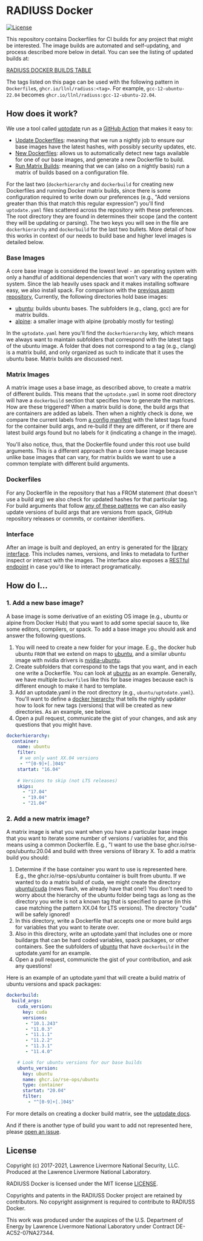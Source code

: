 # RADIUSS Docker

[![License](https://img.shields.io/badge/License-MIT%203--Clause-blue.svg)](https://github.com/rse-ops/radius-docker/blob/main/LICENSE)

This repository contains Dockerfiles for CI builds for any project that might
be interested. The image builds are automated and self-updating, and process
described more below in detail. You can see the listing of updated builds at:

[RADIUSS DOCKER BUILDS TABLE](https://github.com/llnl/radiuss-docker/pkgs/container/radiuss/versions)

The tags listed on this page can be used with the following pattern in `Dockerfile`s,
`ghcr.io/llnl/radiuss:<tag>`. For example, `gcc-12-ubuntu-22.04` becomes
`ghcr.io/llnl/radiuss:gcc-12-ubuntu-22.04`.

## How does it work?

We use a tool called [uptodate](https://github.com/vsoch/uptodate) run as a [GitHub Action](https://vsoch.github.io/uptodate/docs/#/user-guide/github-action) that makes it easy to:

 - [Update Dockerfiles](https://vsoch.github.io/uptodate/docs/#/user-guide/user-guide?id=dockerfile): meaning that we run a nightly job to ensure our base images have the latest hashes, with possibly security updates, etc.
 - [New Dockerfiles](https://vsoch.github.io/uptodate/docs/#/user-guide/user-guide?id=docker-hierarchy): allows us to automatically detect new tags available for one of our base images, and generate a new Dockerfile to build. 
 - [Run Matrix Builds](https://vsoch.github.io/uptodate/docs/#/user-guide/user-guide?id=docker-build): meaning that we can (also on a nightly basis) run a matrix of builds based on a configuration file.
  
For the last two (`dockerhierarchy` and `dockerbuild` for creating new Dockerfiles and running Docker matrix builds, since
there is some configuration required to write down our preferences (e.g., "Add versions greater than this that match this regular expression") you'll find `uptodate.yaml` files scattered across the repository with these preferences.
The root directory they are found in determines their scope (and the content they will be updating or parsing).
The two keys you will see in the file are `dockerhierarchy` and `dockerbuild` for the last two bullets.
More detail of how this works in context of our needs to build base and higher level images is detailed below.

### Base Images

A core base image is considered the lowest level - an operating system with
only a handful of additional dependencies that won't vary with the operating system.
Since the lab heavily uses spack and it makes installing software easy, we also install spack.
For comparison with the [previous axom repository](https://github.com/LLNL/axom-docker), 
Currently, the following directories hold base images:

 - [ubuntu](ubuntu): builds ubuntu bases. The subfolders (e.g., clang, gcc) are for matrix builds.
 - [alpine](alpine): a smaller image with alpine (probably mostly for testing)

In the `uptodate.yaml` here you'll find the `dockerhierarchy` key, which means we always want
to maintain subfolders that correspond with the latest tags of the ubuntu image.
A folder that does not correspond to a tag (e.g., clang) is a matrix build, and only
organized as such to indicate that it uses the ubuntu base. Matrix builds are discussed next.

### Matrix Images

A matrix image uses a base image, as described above, to create a matrix of different
builds. This means that the `uptodate.yaml` in some root directory will have a `dockerbuild`
section that specifies how to generate the matrices. How are these triggered? When a matrix
build is done, the build args that are containers are added as labels. Then when a nightly check
is done, we compare the current labels from [a config manifest](https://crane.ggcr.dev/config/ghcr.io/rse-ops/ubuntu:18.04)
with the latest tags found for the container build args, and re-build if they are different,
or if there are latest build args found but no labels for it (indicating a change in the image).

You'll also notice, thus, that the Dockerfile found under this root use build arguments. 
This is a different approach than a core base image because unlike base images that can
vary, for matrix builds we want to use a common template with different build arguments.

### Dockerfiles

For any Dockerfile in the repository that has a FROM statement (that doesn't use a build arg)
we also check for updated hashes for that particular tag. For build arguments that follow
[any of these patterns](https://vsoch.github.io/uptodate/docs/#/user-guide/user-guide?id=build-arguments) 
we can also easily update versions of build args that are
versions from spack, GitHub repository releases or commits, or container identifiers.

### Interface

After an image is built and deployed, an entry is generated for the [library interface](https://rse-ops.github.io/docker-images/).
This includes names, versions, and links to metadata to further inspect or interact with the images. The interface also exposes
a [RESTful endpoint](https://rse-ops.github.io/docker-images/library.json) in case you'd like to interact programatically.


## How do I...

### 1. Add a new base image?

A base image is some derivative of an existing OS image (e.g., ubuntu or alpine from Docker Hub) that you want to add some
special sauce to, like some editors, compilers, or spack. To add a base image you should ask and answer the following questions.

1. You will need to create a new folder for your image. E.g., the docker hub ubuntu `FROM` that we extend on maps to [ubuntu](ubuntu), and a similar ubuntu image with nvidia drivers is [nvidia-ubuntu](nvidia-ubuntu). 
2. Create subfolders that correspond to the tags that you want, and in each one write a Dockerfile. You can look at [ubuntu](ubuntu) as an example. Generally, we have multiple `Dockerfile`s like this for base images because each is different enough to make it hard to template.
3. Add an uptodate.yaml in the root directory (e.g., `ubuntu/uptodate.yaml`). You'll want to define a [docker hierarchy](https://vsoch.github.io/uptodate/docs/#/user-guide/user-guide?id=docker-hierarchy) that tells the nightly updater how to look for new tags (versions) that will be created as new directories. As an example, see below.
4. Open a pull request, communicate the gist of your changes, and ask any questions that you might have.


```yaml
dockerhierarchy:
  container:
    name: ubuntu
    filter: 
     # we only want XX.04 versions
     - "^[0-9]+[.]04$"
    startat: "16.04"
    
    # Versions to skip (not LTS releases)
    skips:
      - "17.04"
      - "19.04"
      - "21.04"
```

### 2. Add a new matrix image?

A matrix image is what you want when you have a particular base image that you want to iterate some number of versions / variables for, and this means using a common Dockerfile. E.g., "I want to use the base ghcr.io/rse-ops/ubuntu:20.04 and build with three versions of library X. To add a matrix build you should:

1. Determine if the base container you want to use is represented here. E.g., the ghcr.io/rse-ops/ubuntu container is built from ubuntu. If we wanted to do a matrix build of cuda, we might create the directory [ubuntu/cuda](ubuntu/cuda) (news flash, we already have that one!) You don't need to worry about the hierarchy of the ubuntu folder being tags as long as the directory you write is not a known tag that is specified to parse (in this case matching the pattern XX.04 for LTS versions). The directory "cuda" will be safely ignored!
2. In this directory, write a Dockerfile that accepts one or more build args for variables that you want to iterate over.
3. Also in this directory, write an uptodate.yaml that includes one or more buildargs that can be hard coded variables, spack packages, or other containers. See the subfolders of [ubuntu](ubuntu) that have `dockerbuild` in the uptodate.yaml for an example.
4. Open a pull request, communicte the gist of your contribution, and ask any questions!

Here is an example of an uptodate.yaml that will create a build matrix of ubuntu versions and spack packages:

```yaml
dockerbuild:
  build_args:
    cuda_version:
      key: cuda
      versions:
       - "10.1.243"
       - "11.0.3"
       - "11.1.1"
       - "11.2.2"
       - "11.3.1"
       - "11.4.0"

    # Look for ubuntu versions for our base builds
    ubuntu_version:
      key: ubuntu
      name: ghcr.io/rse-ops/ubuntu
      type: container
      startat: "20.04"
      filter: 
        - "^[0-9]+[.]04$"
```
For more details on creating a docker build matrix, see the [uptodate docs](https://vsoch.github.io/uptodate/docs/#/user-guide/user-guide?id=docker-build).

And if there is another type of build you want to add not represented here, please [open an issue](https://github.com/rse-ops/docker-images/issues).

License
-------

Copyright (c) 2017-2021, Lawrence Livermore National Security, LLC. 
Produced at the Lawrence Livermore National Laboratory.

RADIUSS Docker is licensed under the MIT license [LICENSE](./LICENSE).

Copyrights and patents in the RADIUSS Docker project are retained by
contributors. No copyright assignment is required to contribute to RADIUSS
Docker.

This work was produced under the auspices of the U.S. Department of
Energy by Lawrence Livermore National Laboratory under Contract
DE-AC52-07NA27344.
